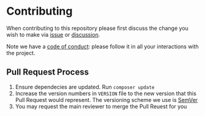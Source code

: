 # Contributing

When contributing to this repository please first discuss the change you wish to make via [issue](https://github.com/Cecilapp/Cecil/issues) or [discussion](https://github.com/Cecilapp/Cecil/discussions).

Note we have a [code of conduct](https://github.com/Cecilapp/Cecil/blob/master/CODE_OF_CONDUCT.md): please follow it in all your interactions with the project.

## Pull Request Process

1. Ensure dependecies are updated. Run `composer update`
2. Increase the version numbers in `VERSION` file to the new version that this Pull Request would represent. The versioning scheme we use is [SemVer](http://semver.org)
3. You may request the main reviewer to merge the Pull Reuest for you
